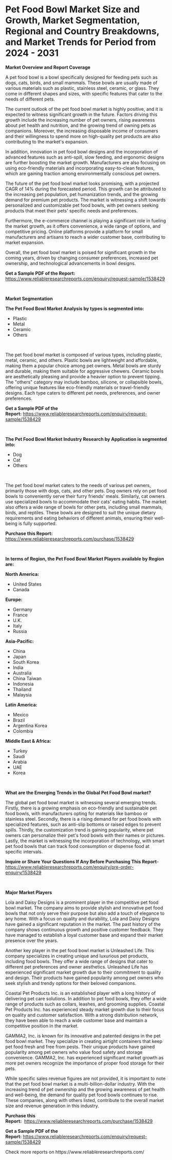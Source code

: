 <p><h1>Pet Food Bowl Market Size and Growth, Market Segmentation, Regional and Country Breakdowns, and Market Trends for Period from 2024 -  2031</h1></p><p><strong>Market Overview and Report Coverage</strong></p>
<p><p>A pet food bowl is a bowl specifically designed for feeding pets such as dogs, cats, birds, and small mammals. These bowls are usually made of various materials such as plastic, stainless steel, ceramic, or glass. They come in different shapes and sizes, with specific features that cater to the needs of different pets.</p><p>The current outlook of the pet food bowl market is highly positive, and it is expected to witness significant growth in the future. Factors driving this growth include the increasing number of pet owners, rising awareness about pet health and nutrition, and the growing trend of owning pets as companions. Moreover, the increasing disposable income of consumers and their willingness to spend more on high-quality pet products are also contributing to the market's expansion.</p><p>In addition, innovation in pet food bowl designs and the incorporation of advanced features such as anti-spill, slow feeding, and ergonomic designs are further boosting the market growth. Manufacturers are also focusing on using eco-friendly materials and incorporating easy-to-clean features, which are gaining traction among environmentally conscious pet owners.</p><p>The future of the pet food bowl market looks promising, with a projected CAGR of 14% during the forecasted period. This growth can be attributed to the increasing pet population, pet humanization trends, and the growing demand for premium pet products. The market is witnessing a shift towards personalized and customizable pet food bowls, with pet owners seeking products that meet their pets' specific needs and preferences.</p><p>Furthermore, the e-commerce channel is playing a significant role in fueling the market growth, as it offers convenience, a wide range of options, and competitive pricing. Online platforms provide a platform for small manufacturers and artisans to reach a wider customer base, contributing to market expansion.</p><p>Overall, the pet food bowl market is poised for significant growth in the coming years, driven by changing consumer preferences, increased pet ownership, and technological advancements in bowl designs.</p></p>
<p><strong>Get a Sample PDF of the Report:</strong> <a href="https://www.reliableresearchreports.com/enquiry/request-sample/1538429">https://www.reliableresearchreports.com/enquiry/request-sample/1538429</a></p>
<p>&nbsp;</p>
<p><strong>Market Segmentation</strong></p>
<p><strong>The Pet Food Bowl Market Analysis by types is segmented into:</strong></p>
<p><ul><li>Plastic</li><li>Metal</li><li>Ceramic</li><li>Others</li></ul></p>
<p>&nbsp;</p>
<p><p>The pet food bowl market is composed of various types, including plastic, metal, ceramic, and others. Plastic bowls are lightweight and affordable, making them a popular choice among pet owners. Metal bowls are sturdy and durable, making them suitable for aggressive chewers. Ceramic bowls are aesthetically pleasing and provide a heavier option to prevent tipping. The "others" category may include bamboo, silicone, or collapsible bowls, offering unique features like eco-friendly materials or travel-friendly designs. Each type caters to different pet needs, preferences, and owner preferences.</p></p>
<p><strong>Get a Sample PDF of the Report:</strong>&nbsp;<a href="https://www.reliableresearchreports.com/enquiry/request-sample/1538429">https://www.reliableresearchreports.com/enquiry/request-sample/1538429</a></p>
<p>&nbsp;</p>
<p><strong>The Pet Food Bowl Market Industry Research by Application is segmented into:</strong></p>
<p><ul><li>Dog</li><li>Cat</li><li>Others</li></ul></p>
<p>&nbsp;</p>
<p><p>The pet food bowl market caters to the needs of various pet owners, primarily those with dogs, cats, and other pets. Dog owners rely on pet food bowls to conveniently serve their furry friends' meals. Similarly, cat owners use specialized bowls to accommodate their cats' eating habits. The market also offers a wide range of bowls for other pets, including small mammals, birds, and reptiles. These bowls are designed to suit the unique dietary requirements and eating behaviors of different animals, ensuring their well-being is fully supported.</p></p>
<p><strong>Purchase this Report:</strong>&nbsp; <a href="https://www.reliableresearchreports.com/purchase/1538429">https://www.reliableresearchreports.com/purchase/1538429</a></p>
<p>&nbsp;</p>
<p><strong>In terms of Region, the Pet Food Bowl Market Players available by Region are:</strong></p>
<p>
    <p> <strong> North America: </strong>
        <ul>
            <li>United States</li>
            <li>Canada</li>
        </ul>
        </p> 
    <p> <strong> Europe: </strong>
        <ul>
            <li>Germany</li>
            <li>France</li>
            <li>U.K.</li>
            <li>Italy</li>
            <li>Russia</li>
        </ul>
        </p> 
    <p> <strong> Asia-Pacific: </strong>
        <ul>
            <li>China</li>
            <li>Japan</li>
            <li>South Korea</li>
            <li>India</li>
            <li>Australia</li>
            <li>China Taiwan</li>
            <li>Indonesia</li>
            <li>Thailand</li>
            <li>Malaysia</li>
        </ul>
        </p> 
    <p> <strong> Latin America: </strong>
        <ul>
            <li>Mexico</li>
            <li>Brazil</li>
            <li>Argentina Korea</li>
            <li>Colombia</li>
        </ul>
        </p> 
    <p> <strong> Middle East & Africa: </strong>
        <ul>
            <li>Turkey</li>
            <li>Saudi</li>
            <li>Arabia</li>
            <li>UAE</li>
            <li>Korea</li>
        </ul>
    </p>
    </p>
<p>&nbsp;</p>
<p><strong>What are the Emerging Trends in the Global Pet Food Bowl market?</strong></p>
<p><p>The global pet food bowl market is witnessing several emerging trends. Firstly, there is a growing emphasis on eco-friendly and sustainable pet food bowls, with manufacturers opting for materials like bamboo or stainless steel. Secondly, there is a rising demand for pet food bowls with specialized features, such as anti-slip bottoms or raised edges to prevent spills. Thirdly, the customization trend is gaining popularity, where pet owners can personalize their pet's food bowls with their names or pictures. Lastly, the market is witnessing the incorporation of technology, with smart pet food bowls that can track food consumption or dispense food at specific intervals.</p></p>
<p><strong>Inquire or Share Your Questions If Any Before Purchasing This Report</strong>- <a href="https://www.reliableresearchreports.com/enquiry/pre-order-enquiry/1538429">https://www.reliableresearchreports.com/enquiry/pre-order-enquiry/1538429</a></p>
<p>&nbsp;</p>
<p><strong>Major Market Players</strong></p>
<p><p>Lola and Daisy Designs is a prominent player in the competitive pet food bowl market. The company aims to provide stylish and innovative pet food bowls that not only serve their purpose but also add a touch of elegance to any home. With a focus on quality and durability, Lola and Daisy Designs have gained a significant reputation in the market. The past history of the company shows continuous growth and positive customer feedback. They have managed to establish a loyal customer base and expand their market presence over the years.</p><p>Another key player in the pet food bowl market is Unleashed Life. This company specializes in creating unique and luxurious pet products, including food bowls. They offer a wide range of designs that cater to different pet preferences and owner aesthetics. Unleashed Life has experienced significant market growth due to their commitment to quality and design. Their products have gained popularity among pet owners who seek stylish and trendy options for their beloved companions.</p><p>Coastal Pet Products Inc. is an established player with a long history of delivering pet care solutions. In addition to pet food bowls, they offer a wide range of products such as collars, leashes, and grooming supplies. Coastal Pet Products Inc. has experienced steady market growth due to their focus on quality and customer satisfaction. With a strong distribution network, they have been able to reach a wide customer base and maintain a competitive position in the market.</p><p>GAMMA2, Inc. is known for its innovative and patented designs in the pet food bowl market. They specialize in creating airtight containers that keep pet food fresh and free from pests. Their unique products have gained popularity among pet owners who value food safety and storage convenience. GAMMA2, Inc. has experienced significant market growth as more pet owners recognize the importance of proper food storage for their pets.</p><p>While specific sales revenue figures are not provided, it is important to note that the pet food bowl market is a multi-billion-dollar industry. With the increasing trend of pet ownership and the growing awareness of pet health and well-being, the demand for quality pet food bowls continues to rise. These companies, along with others listed, contribute to the overall market size and revenue generation in this industry.</p></p>
<p><strong>Purchase this Report:</strong>&nbsp;&nbsp;<a href="https://www.reliableresearchreports.com/purchase/1538429">https://www.reliableresearchreports.com/purchase/1538429</a></p>
<p></p>
<p><strong>Get a Sample PDF of the Report:</strong>&nbsp;<a href="https://www.reliableresearchreports.com/enquiry/request-sample/1538429">https://www.reliableresearchreports.com/enquiry/request-sample/1538429</a></p>
<p>Check more reports on https://www.reliableresearchreports.com/</p>